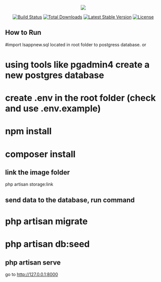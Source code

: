 <p align="center"><img src="https://laravel.com/assets/img/components/logo-laravel.svg"></p>

<p align="center">
<a href="https://travis-ci.org/laravel/framework"><img src="https://travis-ci.org/laravel/framework.svg" alt="Build Status"></a>
<a href="https://packagist.org/packages/laravel/framework"><img src="https://poser.pugx.org/laravel/framework/d/total.svg" alt="Total Downloads"></a>
<a href="https://packagist.org/packages/laravel/framework"><img src="https://poser.pugx.org/laravel/framework/v/stable.svg" alt="Latest Stable Version"></a>
<a href="https://packagist.org/packages/laravel/framework"><img src="https://poser.pugx.org/laravel/framework/license.svg" alt="License"></a>
</p>

## How to Run

#import lsappnew.sql located in root folder to postgress database.
or
# using tools like pgadmin4 create a new postgres database
# create .env in the root folder (check and use .env.example)
# npm install
# composer install
## link the image folder
php artisan storage:link

## send data to the database, run command
# php artisan migrate
# php artisan db:seed

## php artisan serve
go to http://127.0.0.1:8000
